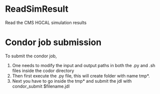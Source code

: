 # ReadSimResult
Read the CMS HGCAL simulation results
# Condor job submission
To submit the condor job,
1. One needs to modify the input and output paths in both the .py and .sh files inside the codor directory
2. Then first execute the .py file, this will create folder with name tmp*.
3. Next you have to go inside the tmp* and submit the jdl with condor_submit $filename.jdl

